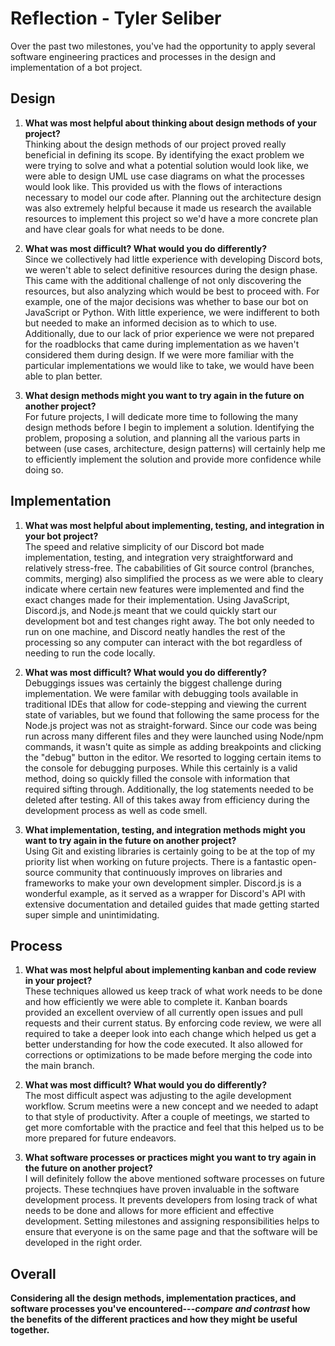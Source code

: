 # Reflection - Tyler Seliber
Over the past two milestones, you've had the opportunity to apply several software engineering practices and processes in the design and implementation of a bot project.

## Design
1. **What was most helpful about thinking about design methods of your project?** <br>
Thinking about the design methods of our project proved really beneficial in defining its scope. By identifying the exact problem we were trying to solve and what a potential solution would look like, we were able to design UML use case diagrams on what the processes would look like. This provided us with the flows of interactions necessary to model our code after. Planning out the architecture design was also extremely helpful because it made us research the available resources to implement this project so we'd have a more concrete plan and have clear goals for what needs to be done.

2. **What was most difficult? What would you do differently?** <br>
Since we collectively had little experience with developing Discord bots, we weren't able to select definitive resources during the design phase. This came with the additional challenge of not only discovering the resources, but also analyzing which would be best to proceed with. For example, one of the major decisions was whether to base our bot on JavaScript or Python. With little experience, we were indifferent to both but needed to make an informed decision as to which to use. Additionally, due to our lack of prior experience we were not prepared for the roadblocks that came during implementation as we haven't considered them during design. If we were more familiar with the particular implementations we would like to take, we would have been able to plan better.

3. **What design methods might you want to try again in the future on another project?** <br>
For future projects, I will dedicate more time to following the many design methods before I begin to implement a solution. Identifying the problem, proposing a solution, and planning all the various parts in between (use cases, architecture, design patterns) will certainly help me to efficiently implement the solution and provide more confidence while doing so.


## Implementation
1. **What was most helpful about implementing, testing, and integration in your bot project?** <br>
The speed and relative simplicity of our Discord bot made implementation, testing, and integration very straightforward and relatively stress-free. The cababilities of Git source control (branches, commits, merging) also simplified the process as we were able to cleary indicate where certain new features were implemented and find the exact changes made for their implementation. Using JavaScript, Discord.js, and Node.js meant that we could quickly start our development bot and test changes right away. The bot only needed to run on one machine, and Discord neatly handles the rest of the processing so any computer can interact with the bot regardless of needing to run the code locally.

2. **What was most difficult? What would you do differently?** <br>
Debuggings issues was certainly the biggest challenge during implementation. We were familar with debugging tools available in traditional IDEs that allow for code-stepping and viewing the current state of variables, but we found that following the same process for the Node.js project was not as straight-forward. Since our code was being run across many different files and they were launched using Node/npm commands, it wasn't quite as simple as adding breakpoints and clicking the "debug" button in the editor. We resorted to logging certain items to the console for debugging purposes. While this certainly is a valid method, doing so quickly filled the console with information that required sifting through. Additionally, the log statements needed to be deleted after testing. All of this takes away from efficiency during the development process as well as code smell.

3. **What implementation, testing, and integration methods might you want to try again in the future on another project?** <br>
Using Git and existing libraries is certainly going to be at the top of my priority list when working on future projects. There is a fantastic open-source community that continuously improves on libraries and frameworks to make your own development simpler. Discord.js is a wonderful example, as it served as a wrapper for Discord's API with extensive documentation and detailed guides that made getting started super simple and unintimidating.


## Process
1. **What was most helpful about implementing kanban and code review in your project?** <br>
These techniques allowed us keep track of what work needs to be done and how efficiently we were able to complete it. Kanban boards provided an excellent overview of all currently open issues and pull requests and their current status. By enforcing code review, we were all required to take a deeper look into each change which helped us get a better understanding for how the code executed. It also allowed for corrections or optimizations to be made before merging the code into the main branch.

2. **What was most difficult? What would you do differently?** <br>
The most difficult aspect was adjusting to the agile development workflow. Scrum meetins were a new concept and we needed to adapt to that style of productivity. After a couple of meetings, we started to get more comfortable with the practice and feel that this helped us to be more prepared for future endeavors.

3. **What software processes or practices might you want to try again in the future on another project?** <br>
I will definitely follow the above mentioned software processes on future projects. These technqiues have proven invaluable in the software development process. It prevents developers from losing track of what needs to be done and allows for more efficient and effective development. Setting milestones and assigning responsibilities helps to ensure that everyone is on the same page and that the software will be developed in the right order.


## Overall
**Considering all the design methods, implementation practices, and software processes you've encountered---*compare and contrast* how the benefits of the different practices and how they might be useful together.**
